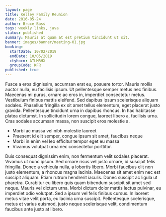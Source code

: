 ```yaml
---
layout: page
title: Kelley Family Reunion
date: 2016-05-24
author: Bruce Bass
tags: weekly links, java
status: published
summary: Mauris at quam at est pretium tincidunt ut sit.
banner: images/banner/meeting-01.jpg
booking:
  startDate: 10/02/2019
  endDate: 10/05/2019
  ctyhocn: ATLMRHX
  groupCode: KFR
published: true
---
```

Fusce a eros dignissim, accumsan erat eu, posuere tortor. Mauris mollis auctor nulla, eu facilisis ipsum. Ut pellentesque semper metus nec finibus. Maecenas mi purus, ornare ac eros in, imperdiet consectetur metus. Vestibulum finibus mattis eleifend. Sed dapibus ipsum scelerisque aliquam sodales. Phasellus fringilla ex sit amet tellus elementum, eget placerat justo gravida. Pellentesque tincidunt urna in dapibus rhoncus. In hac habitasse platea dictumst. In sollicitudin lorem congue, laoreet libero a, facilisis urna. Cras sodales accumsan massa, non suscipit eros molestie a.

* Morbi ac massa vel nibh molestie laoreet
* Praesent id elit semper, congue ipsum sit amet, faucibus neque
* Morbi in enim vel leo efficitur tempor eget eu massa
* Vivamus volutpat urna nec consectetur porttitor.

Duis consequat dignissim enim, non fermentum velit sodales placerat. Vivamus ut nunc ipsum. Sed ornare risus vel justo ornare, id suscipit felis fringilla. Donec a vehicula nulla, a lobortis libero. Morbi faucibus elit non justo elementum, a rhoncus magna lacinia. Maecenas sit amet enim nec est suscipit aliquam. Etiam rutrum hendrerit iaculis. Donec suscipit ac ligula ut pharetra. Curabitur eu libero quis quam bibendum suscipit sit amet sed neque. Mauris vel dictum urna. Morbi dictum dolor mattis lectus pulvinar, eu imperdiet odio volutpat. Sed a ipsum vel felis finibus cursus. In laoreet metus vitae velit porta, eu lacinia urna suscipit. Pellentesque scelerisque, metus et varius euismod, justo neque scelerisque velit, condimentum faucibus ante justo at libero.
